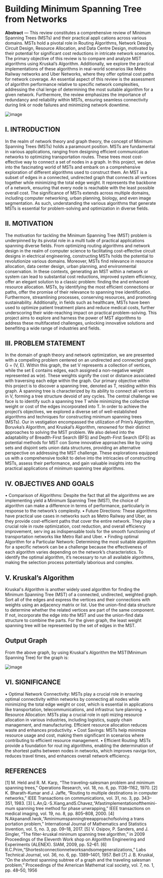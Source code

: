 <h1>  Building Minimum Spanning Tree from Networks </h1>

 **Abstract** — This review constitutes a comprehensive review of
 Minimum Spanning Trees (MSTs) and their practical appli
cations across various domains. MSTs hold a pivotal role in
 Routing Algorithms, Network Design, Circuit Design, Resource
 Allocation, and Data Centre Design, motivated by their potential
 for significant cost reductions in intricate network scenarios. The
 primary objective of this review is to compare and analyze MST
 algorithms using Kruskal’s Algorithm. Additionally, we explore the practical
 implementations of these algorithms in real-world scenarios
 like Metro Railway networks and Uber Networks, where they
 offer optimal cost paths for network coverage. An essential
 aspect of this review is the assessment of algorithm performance
 relative to specific network complexities, addressing the chal
lenge of determining the most suitable algorithm for a given
 network. Furthermore, the review emphasizes the importance
 of redundancy and reliability within MSTs, ensuring seamless
 connectivity during link or node failures and minimizing network
 downtime.

 ![image](https://github.com/saisharanreddymanne/MSP-from-Networks/assets/148990776/cb0e253e-0217-484a-af7f-1e97cbda9fec)

 
 <h2>  I. INTRODUCTION </h2>
 In the realm of network theory and graph theory, the
 concept of Minimum Spanning Trees (MSTs) holds a
 paramount position. MSTs are fundamental in various
 applications, ranging from designing efficient communication
 networks to optimizing transportation routes. These trees
 most cost-effective way to connect a set of nodes in a graph.
 In this project, we delve into the fascinating world of MSTs
 and embark on a comprehensive exploration of different
 algorithms used to construct them.
 An MST is a subset of edges in a connected, undirected
 graph that connects all vertices together while minimizing the
 total edge weight. It represents the backbone of a network,
 ensuring that every node is reachable with the least possible
 overall cost. The significance of MSTs extends across multiple
 domains, including computer networking, urban planning,
 biology, and even image segmentation. As such, understanding
 the various algorithms that generate MSTs is essential for
 problem-solving and optimization in diverse fields.
 
 <h2>  II. MOTIVATION </h2>
 The motivation for tackling the Minimum Spanning Tree
 (MST) problem is underpinned by its pivotal role in a multi
tude of practical applications spanning diverse fields. From
 optimizing routing algorithms and network design in the
 realm of computer science to facilitating cost-effective circuit
 designs in electrical engineering, constructing MSTs holds the
 potential to revolutionize various domains. Moreover, MSTs
 find relevance in resource allocation, data center design, urban
 planning, and environmental conservation. In these contexts,
 generating an MST within a network or system can lead
 to substantial cost reductions, improved system efficiency,
 offer an elegant solution to a classic problem: finding the
 and enhanced resource allocation. MSTs, by identifying the
most efficient connections or paths, offer the promise of
 their relevance to spanning tree identification. Furthermore,
 streamlining processes, conserving resources, and promoting
 sustainability. Additionally, in fields such as healthcare, MSTs
 have been used to optimize patient treatment plans and reduce
 medical costs, further underscoring their wide-reaching impact
 on practical problem-solving. This project aims to explore
 and harness the power of MST algorithms to address these
 multifaceted challenges, unlocking innovative solutions and
 benefiting a wide range of industries and fields.
 
 <h2> III. PROBLEM STATEMENT </h2>
 In the domain of graph theory and network optimization,
 we are presented with a compelling problem centered on
 an undirected and connected graph G = (V, E). Within this
 graph, the set V represents a collection of vertices, while
 the set E contains edges, each assigned a non-negative
 weight represented as w(e). These weights signify the cost
 or distance associated with traversing each edge within the
 graph. Our primary objective within this project is to discover
 a spanning tree, denoted as T, residing within this graph. A
 spanning tree is characterized by its ability to connect all
 vertices in V, forming a tree structure devoid of any cycles.
 The central challenge we face is to identify such a spanning
 tree T while minimizing the collective weight or cost of the
 edges incorporated into T. In order to achieve the project’s objectives, we explored
 a diverse set of well-established algorithms and techniques
 for constructing minimum spanning trees (MSTs). Our in
vestigation encompassed the utilization of Prim’s Algorithm,
 Boruvka’s Algorithm, and Kruskal’s Algorithm, renowned for
 their distinct approaches to solving the MST problem. We also
 delved into the adaptability of Breadth-First Search (BFS) and
 Depth-First Search (DFS) as potential methods for MST con
Some innovative approaches like by using sets and disjoint sets
 union data structures, providing an alternative perspective on
 addressing the MST challenge. These explorations equipped
 us with a comprehensive toolkit to delve into the intricacies
 of constructing MSTs, assess their performance, and gain
 valuable insights into the practical applications of minimum
 spanning tree algorithms.
 
 <h2> IV. OBJECTIVES AND GOALS </h2>
 • Comparison of Algorithms: Despite the fact that all
 the algorithms we are implementing yield a Minimum
 Spanning Tree (MST), the choice of algorithm can make
 a difference in terms of performance, particularly in
 response to the network’s complexity.
 • Future Directions: These algorithms have practical use
 cases in networks such as Metro Railway and Uber, as
 they provide cost-efficient paths that cover the entire
 network. They play a crucial role in route optimization,
 cost reduction, and overall efficiency improvement, serv
ing as indispensable tools for the smooth functioning of
 transportation networks like Metro Rail and Uber.
 • Finding optimal Algorithm for a Particular Network:
 Determining the most suitable algorithm for a specific
 network can be a challenge because the effectiveness
 of each algorithm varies depending on the network’s
 characteristics. To identify the optimal algorithm, it’s
 necessary to run all available algorithms, making the
 selection process potentially laborious and complex.

 <h2> V. Kruskal’s Algorithm </h2>
 Kruskal's Algorithm is another widely used algorithm for finding the Minimum Spanning Tree (MST) of a connected, undirected, weighted graph.
 Sort all of the edges and express the vertices and their connections with weights using an adjacency matrix or list.
Use the union-find data structure to determine whether the related vertices are part of the same component.
If not, incorporate the edge into the MST and use the union-find data structure to combine the parts.
For the given graph, the least weight spanning tree will be represented by the set of edges in the MST.

<h2> Output Graph </h2>
From the above graph, by using Kruskal's Algorithm the MST(Minimum Spanning Tree) for the graph is: 

![image](https://github.com/saisharanreddymanne/MSP-from-Networks/assets/148990776/39b77c59-db83-42b3-a02a-736dbe227260)

 
 <h2> VI. SIGNIFICANCE </h2>
 • Optimal Network Connectivity: MSTs play a crucial
 role in ensuring optimal connectivity within networks
 by connecting all nodes while minimizing the total
 edge weight or cost, which is essential in applications
 like transportation, telecommunications, and infrastruc
ture planning.
 • Resource Allocation: MSTs play a crucial role in opti
mizing resource allocation in various industries, including
 logistics, supply chain management, and manufacturing.
 Efficient resource allocation reduces waste and enhances
 productivity.
 • Cost Savings: MSTs help minimize resource usage
 and cost, making them significant in scenarios where
 contributing to efficient resource management.
 • Efficient Routing: MSTs provide a foundation for rout
ing algorithms, enabling the determination of the shortest
 paths between nodes in networks, which improves naviga
tion, reduces travel times, and enhances overall network
 efficiency.
 
 <h2> REFERENCES </h2>
 [1] M. Held and R. M. Karp, “The traveling-salesman problem and
 minimum spanning trees,” Operations Research, vol. 18, no. 6, pp.
 1138–1162, 1970.
 [2] K. Bharath-Kumar and J. Jaffe, “Routing to multiple destinations in
 computer networks,” IEEE Transactions on communications, vol. 31,
 no. 3, pp. 343–351, 1983.
 [3] L.An,Q.-S.Xiang,andS.Chavez,“Afastimplementationofthemini-
 mum
 spanning tree method for phase unwrapping,” IEEE transactions on
 medical imaging, vol. 19, no. 8, pp. 805–808, 2000.
 [4] N.AkpanandI.Iwok,“Aminimumspanningtreeapproachofsolving a trans
portation problem,” International Journal of Mathematics and Statistics
 Invention, vol. 5, no. 3, pp. 09–18, 2017.
 [5] V. Osipov, P. Sanders, and J. Singler, “The filter-kruskal minimum
 spanning tree algorithm,” in 2009 Proceedings of the Eleventh Work
shop on Algorithm Engineering and Experiments (ALENEX). SIAM,
 2009, pp. 52–61.
 [6] R.C.Prim,“Shortestconnectionnetworksandsomegeneralizations,”
 Labs Technical Journal, vol. 36, no. 6, pp. 1389–1401, 1957.
 Bell
 [7] J. B. Kruskal, “On the shortest spanning subtree of a graph and the
 traveling salesman problem,” Proceedings of the American Mathemat
ical society, vol. 7, no. 1, pp. 48–50, 1956
